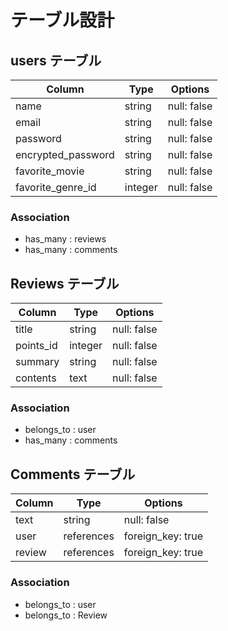 # テーブル設計

## users テーブル

| Column             | Type     | Options     |
| ------------------ | -------- | ----------- |
| name               | string   | null: false |
| email              | string   | null: false |
| password           | string   | null: false |
| encrypted_password | string   | null: false |
| favorite_movie     | string   | null: false |
| favorite_genre_id  | integer  | null: false |

### Association

- has_many : reviews
- has_many : comments

## Reviews テーブル

| Column    | Type    | Options     |
| ----------| ------- | ----------- |
| title     | string  | null: false |
| points_id | integer | null: false |
| summary   | string  | null: false |
| contents  | text    | null: false |

### Association

- belongs_to : user
- has_many   : comments

## Comments テーブル

| Column | Type       | Options           |
| ------ | ---------- | ----------------- |
| text   | string     | null: false       |
| user   | references | foreign_key: true |
| review | references | foreign_key: true |

### Association
- belongs_to : user
- belongs_to : Review